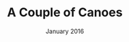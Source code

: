 ---
type: writing
title: A Couple of Canoes
excerpt: A photography process piece. 
description: none
date: January 2016
header:
    teaser: https://cdn-images-1.medium.com/max/2000/1*1f3UfoebISPQZ3tTwU3lOA.jpeg
link: https://medium.com/a-weekly-photograph/a-couple-of-canoes-ebef0b0fd806#.xx39rp2l4
---